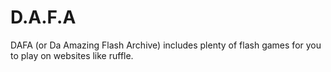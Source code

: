 # D.A.F.A
DAFA (or Da Amazing Flash Archive) includes plenty of flash games for you to play on websites like ruffle.

